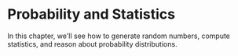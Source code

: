 # Probability and Statistics

In this chapter, we'll see how to generate random numbers, compute statistics, and reason about probability distributions.
